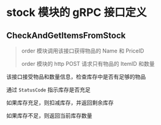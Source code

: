 # stock 模块的 gRPC 接口定义

## CheckAndGetItemsFromStock

> order 模块调用该接口获得物品的 Name 和 PriceID
>
> order 模块的 http POST 请求只有物品的 ItemID 和数量

该接口接受物品和数量信息，检查库存中是否有足够的物品

通过 `StatusCode` 指示库存是否充足

如果库存充足，则扣减库存，并返回剩余库存

如果库存不足，则返回当前库存数量
